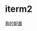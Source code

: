 # iterm2

[我的配置](https://github.com/shxlsp/FrontEndBlog/blob/master/Assets/iterm2/iterm2Profile.json)